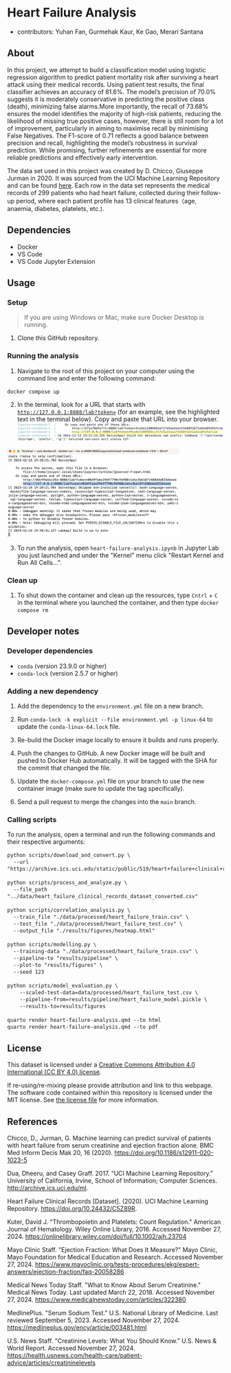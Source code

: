 # Heart Failure Analysis

-   contributors: Yuhan Fan, Gurmehak Kaur, Ke Gao, Merari Santana

## About

In this project, we attempt to build a classification model using logistic regression algorithm to predict patient mortality risk after surviving a heart attack using their medical records. Using patient test results, the final classifier achieves an accuracy of 81.6%. The model’s precision of 70.0% suggests it is moderately conservative in predicting the positive class (death), minimizing false alarms.More importantly, the recall of 73.68% ensures the model identifies the majority of high-risk patients, reducing the likelihood of missing true positive cases, however, there is still room for a lot of improvement, particularly in aiming to maximise recall by minimising False Negatives. The F1-score of 0.71 reflects a good balance between precision and recall, highlighting the model’s robustness in survival prediction. While promising, further refinements are essential for more reliable predictions and effectively early intervention.

The data set used in this project was created by D. Chicco, Giuseppe Jurman in 2020. It was sourced from the UCI Machine Learning Repository and can be found [here](https://archive.ics.uci.edu/dataset/519/heart+failure+clinical+records). Each row in the data set represents the medical records of 299 patients who had heart failure, collected during their follow-up period, where each patient profile has 13 clinical features（age, anaemia, diabetes, platelets, etc.).

## Dependencies

-   Docker
-   VS Code
-   VS Code Jupyter Extension

## Usage

### Setup

> If you are using Windows or Mac, make sure Docker Desktop is running.

1.  Clone this GitHub repository.

### Running the analysis

1.  Navigate to the root of this project on your computer using the command line and enter the following command:

```         
docker compose up
```

2.  In the terminal, look for a URL that starts with [`http://127.0.0.1:8888/lab?token=`](http://127.0.0.1:8888/lab?token=) (for an example, see the highlighted text in the terminal below). Copy and paste that URL into your browser.
![docker_output](results/figures/docker_image_ex.png)

<img src="img/jupyter-container-web-app-launch-url.png" width="400"/>

3.  To run the analysis, open `heart-failure-analysis.ipynb` in Jupyter Lab you just launched and under the "Kernel" menu click "Restart Kernel and Run All Cells...".

### Clean up

1.  To shut down the container and clean up the resources, type `Cntrl` + `C` in the terminal where you launched the container, and then type `docker compose rm`

## Developer notes

### Developer dependencies

-   `conda` (version 23.9.0 or higher)
-   `conda-lock` (version 2.5.7 or higher)

### Adding a new dependency

1.  Add the dependency to the `environment.yml` file on a new branch.

2.  Run `conda-lock -k explicit --file environment.yml -p linux-64` to update the `conda-linux-64.lock` file.

3.  Re-build the Docker image locally to ensure it builds and runs properly.

4.  Push the changes to GitHub. A new Docker image will be built and pushed to Docker Hub automatically. It will be tagged with the SHA for the commit that changed the file.

5.  Update the `docker-compose.yml` file on your branch to use the new container image (make sure to update the tag specifically).

6.  Send a pull request to merge the changes into the `main` branch.

### Calling scripts

To run the analysis, open a terminal and run the following commands and their respective arguments:

```         
python scripts/download_and_convert.py \
  --url "https://archive.ics.uci.edu/static/public/519/heart+failure+clinical+records.zip"

python scripts/process_and_analyze.py \
  --file_path "../data/heart_failure_clinical_records_dataset_converted.csv"
  
python scripts/correlation_analysis.py \
  --train_file "./data/processed/heart_failure_train.csv" \
  --test_file "./data/processed/heart_failure_test.csv" \
  --output_file "./results/figures/heatmap.html"
  
python scripts/modelling.py \
  --training-data "./data/processed/heart_failure_train.csv" \
  --pipeline-to "results/pipeline" \
  --plot-to "results/figures" \
  --seed 123
  
python scripts/model_evaluation.py \
    --scaled-test-data=data/processed/heart_failure_test.csv \
    --pipeline-from=results/pipeline/heart_failure_model.pickle \
    --results-to=results/figures
    
quarto render heart-failure-analysis.qmd --to html
quarto render heart-failure-analysis.qmd --to pdf
```

## License

This dataset is licensed under a [Creative Commons Attribution 4.0 International (CC BY 4.0) license](https://creativecommons.org/licenses/by/4.0/legalcode).

If re-using/re-mixing please provide attribution and link to this webpage. The software code contained within this repository is licensed under the MIT license. See [the license file](LICENSE.md) for more information.

## References

Chicco, D., Jurman, G. Machine learning can predict survival of patients with heart failure from serum creatinine and ejection fraction alone. BMC Med Inform Decis Mak 20, 16 (2020). <https://doi.org/10.1186/s12911-020-1023-5>

Dua, Dheeru, and Casey Graff. 2017. “UCI Machine Learning Repository.” University of California, Irvine, School of Information; Computer Sciences. <http://archive.ics.uci.edu/ml>.

Heart Failure Clinical Records [Dataset]. (2020). UCI Machine Learning Repository. <https://doi.org/10.24432/C5Z89R>.

Kuter, David J. "Thrombopoietin and Platelets: Count Regulation." American Journal of Hematology. Wiley Online Library, 2016. Accessed November 27, 2024. <https://onlinelibrary.wiley.com/doi/full/10.1002/ajh.23704>

Mayo Clinic Staff. "Ejection Fraction: What Does It Measure?" Mayo Clinic, Mayo Foundation for Medical Education and Research. Accessed November 27, 2024. <https://www.mayoclinic.org/tests-procedures/ekg/expert-answers/ejection-fraction/faq-20058286>

Medical News Today Staff. "What to Know About Serum Creatinine." Medical News Today. Last updated March 22, 2018. Accessed November 27, 2024. <https://www.medicalnewstoday.com/articles/322380>

MedlinePlus. "Serum Sodium Test." U.S. National Library of Medicine. Last reviewed September 5, 2023. Accessed November 27, 2024. <https://medlineplus.gov/ency/article/003481.html>

U.S. News Staff. "Creatinine Levels: What You Should Know." U.S. News & World Report. Accessed November 27, 2024. <https://health.usnews.com/health-care/patient-advice/articles/creatininelevels>
